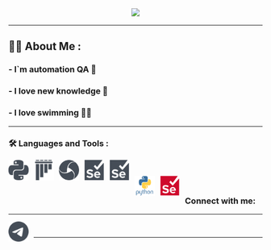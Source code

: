 
<div id="header" align="center">
  <img src="https://media.giphy.com/media/2IudUHdI075HL02Pkk/giphy.gif" width="300"/>
</div>

___

## :man_technologist: About Me :
### - I`m automation QA 🤖 
### - I love new knowledge 📖
### - I love swimming 🏊‍♂️
  
___

### :hammer_and_wrench: Languages and Tools :
[<img align="left" alt="Python" width="40px" src="imgs/python.svg" style="padding-right:10px;" />](https://www.python.org#gh-light-mode-only)&nbsp;&nbsp;
[<img align="left" alt="Pytest" width="40px" src="imgs/pytest.svg" style="padding-right:10px;" />](https://docs.pytest.org/#gh-light-mode-only)&nbsp;&nbsp;
[<img align="left" alt="Appium" width="40px" src="imgs/appium.svg" style="padding-right:10px;" />](https://appium.io#gh-light-mode-only)&nbsp;&nbsp;
[<img align="left" alt="Selenium" width="40px" src="imgs/selenium.svg" style="padding-right:10px;" />](https://www.selenium.dev#gh-dark-mode-only)&nbsp;&nbsp;
[<img align="left" alt="Python" width="40px" src="imgs/selenium.svg" style="padding-right:10px;" />](https://www.selenium.dev#gh-dark-mode-only)&nbsp;&nbsp;

[<img align="left" alt="Python" width="40px" src="https://github.com/devicons/devicon/blob/master/icons/python/python-original-wordmark.svg" style="padding-right:10px;" />](https://www.python.org#gh-light-mode-only)&nbsp;&nbsp;
[<img align="left" alt="Selenium" width="40px" src="https://github.com/devicons/devicon/blob/master/icons/selenium/selenium-original.svg" style="padding-right:10px;" />](https://www.selenium.dev#gh-dark-mode-only)&nbsp;&nbsp;


### Connect with me:
___
[<img align="left" alt="Telegram" width="40px" src="./imgs/telegram.svg" style="padding-right:10px;" />](https://t.me/ZhuraTo)
&nbsp;&nbsp;

  
___


<!--
**ZhuraTown/ZhuraTown** is a ✨ _special_ ✨ repository because its `README.md` (this file) appears on your GitHub profile.



Here are some ideas to get you started:

- 🔭 I’m currently working on ...
- 🌱 I’m currently learning ...
- 👯 I’m looking to collaborate on ...
- 🤔 I’m looking for help with ...
- 💬 Ask me about ...
- 📫 How to reach me: ...
- 😄 Pronouns: ...
- ⚡ Fun fact: ...
-->

